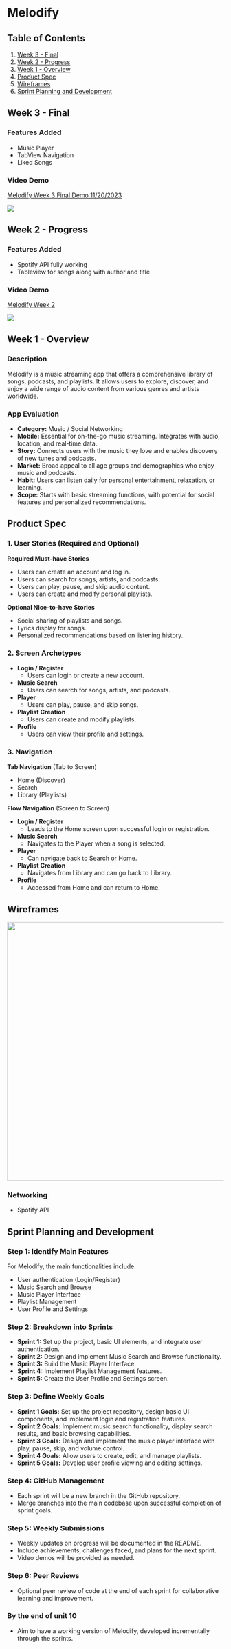 # Melodify

## Table of Contents

1. [Week 3 - Final](#Week-3---Final)
2. [Week 2 - Progress](#Week-2---Progress)
3. [Week 1 - Overview](#Week-1---Overview)
4. [Product Spec](#Product-Spec)
5. [Wireframes](#Wireframes)
6. [Sprint Planning and Development](#Sprint-Planning-and-Development)

## Week 3 - Final

### Features Added
- Music Player
- TabView Navigation
- Liked Songs


### Video Demo
<div>
  <a href="//imgur.com/a/bbeE3zR">
    <p>Melodify Week 3 Final Demo 11/20/2023</p>
  </a>
  <a href="//imgur.com/a/bbeE3zR">
    <img style="max-width:300px;" src="https://media.giphy.com/media/v1.Y2lkPTc5MGI3NjExN2ptcHV5djV3eXg3bGMxY2dnMTY0dXh0Nnp4NG5xMDByaWY3bmJhdCZlcD12MV9pbnRlcm5hbF9naWZfYnlfaWQmY3Q9Zw/JAT8le6LklZAQWBLxG/giphy.gif">
  </a>
</div>


## Week 2 - Progress

### Features Added
- Spotify API fully working
- Tableview for songs along with author and title

### Video Demo
<div>
  <a href="//imgur.com/a/SH3A1g0">
    <p>Melodify Week 2</p>
  </a>
  <a href="//imgur.com/a/SH3A1g0">
    <img style="max-width:300px;" src="https://i.imgur.com/LlG1esE.gif">
  </a>
</div>


## Week 1 - Overview

### Description

Melodify is a music streaming app that offers a comprehensive library of songs, podcasts, and playlists. It allows users to explore, discover, and enjoy a wide range of audio content from various genres and artists worldwide.

### App Evaluation

- **Category:** Music / Social Networking
- **Mobile:** Essential for on-the-go music streaming. Integrates with audio, location, and real-time data.
- **Story:** Connects users with the music they love and enables discovery of new tunes and podcasts.
- **Market:** Broad appeal to all age groups and demographics who enjoy music and podcasts.
- **Habit:** Users can listen daily for personal entertainment, relaxation, or learning.
- **Scope:** Starts with basic streaming functions, with potential for social features and personalized recommendations.

## Product Spec

### 1. User Stories (Required and Optional)

**Required Must-have Stories**

* Users can create an account and log in.
* Users can search for songs, artists, and podcasts.
* Users can play, pause, and skip audio content.
* Users can create and modify personal playlists.

**Optional Nice-to-have Stories**

* Social sharing of playlists and songs.
* Lyrics display for songs.
* Personalized recommendations based on listening history.

### 2. Screen Archetypes

- **Login / Register**
  * Users can login or create a new account.
- **Music Search**
  * Users can search for songs, artists, and podcasts.
- **Player**
  * Users can play, pause, and skip songs.
- **Playlist Creation**
  * Users can create and modify playlists.
- **Profile**
  * Users can view their profile and settings.

### 3. Navigation

**Tab Navigation** (Tab to Screen)

* Home (Discover)
* Search
* Library (Playlists)

**Flow Navigation** (Screen to Screen)

- **Login / Register**
  * Leads to the Home screen upon successful login or registration.
- **Music Search**
  * Navigates to the Player when a song is selected.
- **Player**
  * Can navigate back to Search or Home.
- **Playlist Creation**
  * Navigates from Library and can go back to Library.
- **Profile**
  * Accessed from Home and can return to Home.

## Wireframes
<img src="https://i.imgur.com/PN7lguu.jpg" width=600>

### Networking

- Spotify API

## Sprint Planning and Development

### Step 1: Identify Main Features

For Melodify, the main functionalities include:
- User authentication (Login/Register)
- Music Search and Browse
- Music Player Interface
- Playlist Management
- User Profile and Settings

### Step 2: Breakdown into Sprints

- **Sprint 1:** Set up the project, basic UI elements, and integrate user authentication.
- **Sprint 2:** Design and implement Music Search and Browse functionality.
- **Sprint 3:** Build the Music Player Interface.
- **Sprint 4:** Implement Playlist Management features.
- **Sprint 5:** Create the User Profile and Settings screen.

### Step 3: Define Weekly Goals

- **Sprint 1 Goals:** Set up the project repository, design basic UI components, and implement login and registration features.
- **Sprint 2 Goals:** Implement music search functionality, display search results, and basic browsing capabilities.
- **Sprint 3 Goals:** Design and implement the music player interface with play, pause, skip, and volume control.
- **Sprint 4 Goals:** Allow users to create, edit, and manage playlists.
- **Sprint 5 Goals:** Develop user profile viewing and editing settings.

### Step 4: GitHub Management

- Each sprint will be a new branch in the GitHub repository.
- Merge branches into the main codebase upon successful completion of sprint goals.

### Step 5: Weekly Submissions

- Weekly updates on progress will be documented in the README.
- Include achievements, challenges faced, and plans for the next sprint.
- Video demos will be provided as needed.

### Step 6: Peer Reviews

- Optional peer review of code at the end of each sprint for collaborative learning and improvement.

### By the end of unit 10

- Aim to have a working version of Melodify, developed incrementally through the sprints.
